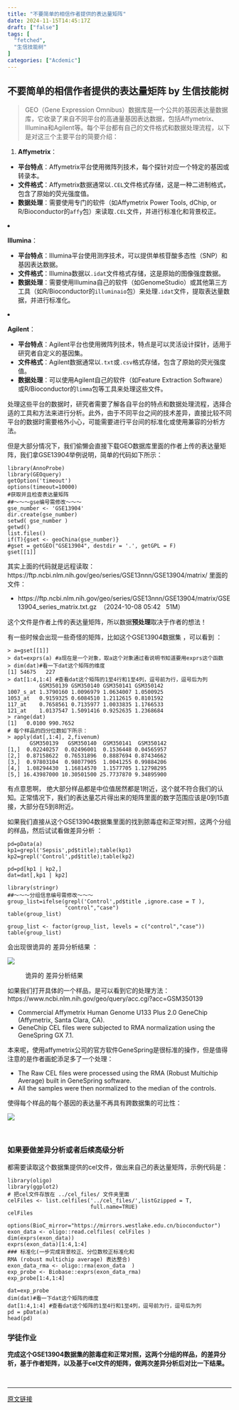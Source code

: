 ```yaml
---
title: "不要简单的相信作者提供的表达量矩阵"
date: 2024-11-15T14:45:17Z
draft: ["false"]
tags: [
  "fetched",
  "生信技能树"
]
categories: ["Acdemic"]
---
```

不要简单的相信作者提供的表达量矩阵 by 生信技能树
------
<div><section data-tool="mdnice编辑器" data-website="https://www.mdnice.com"><blockquote data-tool="mdnice编辑器"><span></span><p>GEO（Gene Expression Omnibus）数据库是一个公共的基因表达量数据库，它收录了来自不同平台的高通量基因表达数据，包括Affymetrix、Illumina和Agilent等。每个平台都有自己的文件格式和数据处理流程，以下是对这三个主要平台的简要介绍：</p></blockquote><ol data-tool="mdnice编辑器"><li><section><p><strong>Affymetrix</strong>：</p></section></li></ol><ul><li><section><strong>平台特点</strong>：Affymetrix平台使用微阵列技术，每个探针对应一个特定的基因或转录本。</section></li><li><section><strong>文件格式</strong>：Affymetrix数据通常以<code>.CEL</code>文件格式存储，这是一种二进制格式，包含了原始的荧光强度值。</section></li><li><section><strong>数据处理</strong>：需要使用专门的软件（如Affymetrix Power Tools, dChip, or R/Bioconductor的<code>affy</code>包）来读取<code>.CEL</code>文件，并进行标准化和背景校正。</section></li></ul><li><section><p><strong>Illumina</strong>：</p></section></li><ul><li><section><strong>平台特点</strong>：Illumina平台使用测序技术，可以提供单核苷酸多态性（SNP）和基因表达数据。</section></li><li><section><strong>文件格式</strong>：Illumina数据以<code>.idat</code>文件格式存储，这是原始的图像强度数据。</section></li><li><section><strong>数据处理</strong>：需要使用Illumina自己的软件（如GenomeStudio）或其他第三方工具（如R/Bioconductor的<code>illuminaio</code>包）来处理<code>.idat</code>文件，提取表达量数据，并进行标准化。</section></li></ul><li><section><p><strong>Agilent</strong>：</p></section></li><ul><li><section><strong>平台特点</strong>：Agilent平台也使用微阵列技术，特点是可以灵活设计探针，适用于研究者自定义的基因集。</section></li><li><section><strong>文件格式</strong>：Agilent数据通常以<code>.txt</code>或<code>.csv</code>格式存储，包含了原始的荧光强度值。</section></li><li><section><strong>数据处理</strong>：可以使用Agilent自己的软件（如Feature Extraction Software）或R/Bioconductor的<code>limma</code>包等工具来处理这些文件。</section></li></ul><p data-tool="mdnice编辑器">处理这些平台的数据时，研究者需要了解各自平台的特点和数据处理流程，选择合适的工具和方法来进行分析。此外，由于不同平台之间的技术差异，直接比较不同平台的数据时需要格外小心，可能需要进行平台间的标准化或使用兼容的分析方法。</p><p data-tool="mdnice编辑器">但是大部分情况下，我们偷懒会直接下载GEO数据库里面的作者上传的表达量矩阵，我们拿GSE13904举例说明，简单的代码如下所示：</p><pre data-tool="mdnice编辑器"><span></span><code><span>library</span>(AnnoProbe)<br><span>library</span>(GEOquery)  <br>getOption(<span>'timeout'</span>)<br>options(timeout=<span>10000</span>)<br><span>#获取并且检查表达量矩阵</span><br><span>##～～～gse编号需修改～～～</span><br>gse_number &lt;- <span>'GSE13904'</span><br>dir.create(gse_number)<br>setwd( gse_number )<br>getwd() <br>list.files() <br><span>if</span>(<span>T</span>){gset &lt;- geoChina(gse_number)}<br><span>#gset = getGEO("GSE13904", destdir = '.', getGPL = F)</span><br>gset[[<span>1</span>]]<br></code></pre><p data-tool="mdnice编辑器">其实上面的代码就是远程读取：https://ftp.ncbi.nlm.nih.gov/geo/series/GSE13nnn/GSE13904/matrix/ 里面的文件：</p><ul data-tool="mdnice编辑器"><li><section>https://ftp.ncbi.nlm.nih.gov/geo/series/GSE13nnn/GSE13904/matrix/GSE13904_series_matrix.txt.gz  （2024-10-08 05:42   51M）</section></li></ul><p data-tool="mdnice编辑器">这个文件是作者上传的表达量矩阵，所以数据<strong>预处理</strong>取决于作者的想法！</p><p data-tool="mdnice编辑器">有一些时候会出现一些奇怪的矩阵，比如这个GSE13904数据集 ，可以看到 ：</p><pre data-tool="mdnice编辑器"><span></span><code>&gt; a=gset[[1]] <br>&gt; dat=exprs(a) <span>#a现在是一个对象，取a这个对象通过看说明书知道要用exprs这个函数</span><br>&gt; dim(dat)<span>#看一下dat这个矩阵的维度</span><br>[1] 54675   227<br>&gt; dat[1:4,1:4] <span>#查看dat这个矩阵的1至4行和1至4列，逗号前为行，逗号后为列</span><br>          GSM350139 GSM350140 GSM350141 GSM350142<br>1007_s_at 1.3790160 1.0096979 1.0634007 1.0500925<br>1053_at   0.9159325 0.6084510 1.2112615 0.8101592<br>117_at    0.7658561 0.7135977 1.0033835 1.1766533<br>121_at    1.0137547 1.5091416 0.9252635 1.2368684<br>&gt; range(dat)<br>[1]   0.0100 990.7652<br><span># 每个样品的四分位数如下所示：</span><br>&gt; apply(dat[,1:4], 2,fivenum)<br>       GSM350139   GSM350140  GSM350141  GSM350142<br>[1,]  0.02240257  0.02496001  0.1536448 0.04565957<br>[2,]  0.87158622  0.76531896  0.8887694 0.87434662<br>[3,]  0.97803104  0.98077905  1.0041255 0.99884206<br>[4,]  1.08294430  1.16814570  1.1577705 1.12798295<br>[5,] 16.43987000 10.30501500 25.7737870 9.34895900<br></code></pre><p data-tool="mdnice编辑器">有点意思啊， 绝大部分样品都是中位值居然都是1附近，这个就不符合我们的认知。正常情况下，我们的表达量芯片得出来的矩阵里面的数字范围应该是0到15直接，大部分在5到8附近。</p><p data-tool="mdnice编辑器">如果我们直接从这个GSE13904数据集里面的找到脓毒症和正常对照，这两个分组的样品，然后试试看做差异分析 ：</p><pre data-tool="mdnice编辑器"><span></span><code>pd=pData(a) <br>kp1=grepl(<span>'Sepsis'</span>,pd$title);table(kp1)<br>kp2=grepl(<span>'Control'</span>,pd$title);table(kp2)<br><br>pd=pd[kp1 | kp2,]<br>dat=dat[,kp1 | kp2]<br><br><span>library</span>(stringr)<br><span>##～～～分组信息编号需修改～～～</span><br>group_list=ifelse(grepl(<span>'Control'</span>,pd$title ,ignore.case = <span>T</span> ),<br>                  <span>"control"</span>,<span>"case"</span>)<br>table(group_list)<br><br>group_list &lt;- factor(group_list, levels = c(<span>"control"</span>,<span>"case"</span>))<br>table(group_list)<br></code></pre><p data-tool="mdnice编辑器">会出现很诡异的 差异分析结果 ：</p><p><img data-galleryid="" data-imgfileid="100051440" data-ratio="0.38195615514333897" data-s="300,640" data-src="https://mmbiz.qpic.cn/mmbiz_png/cZNhZQ6j4wyvDUbcsJpGbd45F9hIybm7EZGHz5o2Mk4B6j9eJgrlC2BECLy9kPRJZ2RuSa5u5kJdbCoGibFKr8A/640?wx_fmt=png&amp;from=appmsg" data-type="png" data-w="2372" src="https://mmbiz.qpic.cn/mmbiz_png/cZNhZQ6j4wyvDUbcsJpGbd45F9hIybm7EZGHz5o2Mk4B6j9eJgrlC2BECLy9kPRJZ2RuSa5u5kJdbCoGibFKr8A/640?wx_fmt=png&amp;from=appmsg"></p><figure data-tool="mdnice编辑器"><figcaption>诡异的 差异分析结果</figcaption></figure><p data-tool="mdnice编辑器">如果我们打开具体的一个样品，是可以看到它的处理方法：https://www.ncbi.nlm.nih.gov/geo/query/acc.cgi?acc=GSM350139</p><ul data-tool="mdnice编辑器"><li><section>Commercial Affymetrix Human Genome U133 Plus 2.0 GeneChip (Affymetrix, Santa Clara, CA).</section></li><li><section>GeneChip CEL files were subjected to RMA normalization using the GeneSpring GX 7.1.</section></li></ul><p data-tool="mdnice编辑器">本来呢，使用affymetrix公司的官方软件GeneSpring是很标准的操作，但是值得注意的是作者画蛇添足多了一个处理：</p><ul data-tool="mdnice编辑器"><li><section>The Raw CEL files were processed using the RMA (Robust Multichip Average) built in GeneSpring software.</section></li><li><section>All the samples were then normalized to the median of the controls.</section></li></ul><p data-tool="mdnice编辑器">使得每个样品的每个基因的表达量不再具有跨数据集的可比性：</p><p><img data-galleryid="" data-imgfileid="100051441" data-ratio="1.2239884393063585" data-s="300,640" data-src="https://mmbiz.qpic.cn/mmbiz_png/cZNhZQ6j4wyvDUbcsJpGbd45F9hIybm7qOPEGCHNtJ0LqK5Xt6r508uTugGH3tBnSSHcr3J5aDAVB04ia7YMFHw/640?wx_fmt=png&amp;from=appmsg" data-type="png" data-w="1384" src="https://mmbiz.qpic.cn/mmbiz_png/cZNhZQ6j4wyvDUbcsJpGbd45F9hIybm7qOPEGCHNtJ0LqK5Xt6r508uTugGH3tBnSSHcr3J5aDAVB04ia7YMFHw/640?wx_fmt=png&amp;from=appmsg"></p><figure data-tool="mdnice编辑器"><figcaption> </figcaption></figure><h3 data-tool="mdnice编辑器"><span></span><span>如果要做差异分析或者后续高级分析</span><span></span></h3><p data-tool="mdnice编辑器">都需要读取这个数据集提供的cel文件，做出来自己的表达量矩阵，示例代码是：</p><pre data-tool="mdnice编辑器"><span></span><code><span>library</span>(oligo)<br><span>library</span>(ggplot2) <br><span># 把cel文件存放在 ../cel_files/ 文件夹里面 </span><br>celFiles &lt;- list.celfiles(<span>'../cel_files/'</span>,listGzipped = <span>T</span>,<br>                          full.name=<span>TRUE</span>)<br>celFiles<br><br>options(BioC_mirror=<span>"https://mirrors.westlake.edu.cn/bioconductor"</span>)<br>exon_data &lt;- oligo::read.celfiles( celFiles ) <br>dim(exprs(exon_data)) <br>exprs(exon_data)[<span>1</span>:<span>4</span>,<span>1</span>:<span>4</span>]<br><span>### 标准化(一步完成背景校正、分位数校正标准化和RMA (robust multichip average) 表达整合)</span><br>exon_data_rma &lt;- oligo::rma(exon_data  ) <br>exp_probe &lt;- Biobase::exprs(exon_data_rma)<br>exp_probe[<span>1</span>:<span>4</span>,<span>1</span>:<span>4</span>]<br><br>dat=exp_probe<br>dim(dat)<span>#看一下dat这个矩阵的维度</span><br>dat[<span>1</span>:<span>4</span>,<span>1</span>:<span>4</span>] <span>#查看dat这个矩阵的1至4行和1至4列，逗号前为行，逗号后为列</span><br>pd = pData(a)<br>head(pd)<br></code></pre><h3 data-tool="mdnice编辑器"><span></span><span>学徒作业</span><span></span></h3><p data-tool="mdnice编辑器"><strong>完成这个GSE13904数据集的脓毒症和正常对照，这两个分组的样品，的差异分析，基于作者矩阵，以及基于cel文件的矩阵，做两次差异分析后对比一下结果。</strong></p></section><p><br></p><p><mp-style-type data-value="3"></mp-style-type></p></div>  
<hr>
<a href="https://mp.weixin.qq.com/s/a1gMtdSdlMDs05nBL7Z7Yg",target="_blank" rel="noopener noreferrer">原文链接</a>
